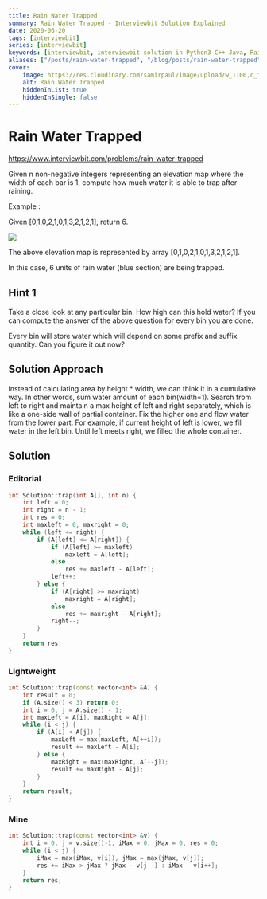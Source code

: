 ```yaml
---
title: Rain Water Trapped
summary: Rain Water Trapped - Interviewbit Solution Explained
date: 2020-06-20
tags: [interviewbit]
series: [interviewbit]
keywords: [interviewbit, interviewbit solution in Python3 C++ Java, Rain Water Trapped solution]
aliases: ["/posts/rain-water-trapped", "/blog/posts/rain-water-trapped", "/rain-water-trapped"]
cover:
    image: https://res.cloudinary.com/samirpaul/image/upload/w_1100,c_fit,co_rgb:FFFFFF,l_text:Arial_70_bold:Rain Water Trapped - Solution Explained/problem-solving.webp
    alt: Rain Water Trapped
    hiddenInList: true
    hiddenInSingle: false
---
```


# Rain Water Trapped

https://www.interviewbit.com/problems/rain-water-trapped

Given n non-negative integers representing an elevation map where the width of each bar is 1, compute how much water it is able to trap after raining.

Example :

Given [0,1,0,2,1,0,1,3,2,1,2,1], return 6.

![](http://i.imgur.com/0qkUFco.png)

The above elevation map is represented by array [0,1,0,2,1,0,1,3,2,1,2,1].

In this case, 6 units of rain water (blue section) are being trapped.

## Hint 1

Take a close look at any particular bin. How high can this hold water? If you can compute the answer of the above question for every bin you are done.

Every bin will store water which will depend on some prefix and suffix quantity. Can you figure it out now?

## Solution Approach

Instead of calculating area by height * width, we can think it in a cumulative way.
In other words, sum water amount of each bin(width=1).
Search from left to right and maintain a max height of left and right separately,
which is like a one-side wall of partial container.
Fix the higher one and flow water from the lower part.
For example, if current height of left is lower, we fill water in the left bin.
Until left meets right, we filled the whole container.

## Solution

### Editorial
```cpp
int Solution::trap(int A[], int n) {
    int left = 0;
    int right = n - 1;
    int res = 0;
    int maxleft = 0, maxright = 0;
    while (left <= right) {
        if (A[left] <= A[right]) {
            if (A[left] >= maxleft)
                maxleft = A[left];
            else
                res += maxleft - A[left];
            left++;
        } else {
            if (A[right] >= maxright)
                maxright = A[right];
            else
                res += maxright - A[right];
            right--;
        }
    }
    return res;
}

```

### Lightweight
```cpp
int Solution::trap(const vector<int> &A) {
    int result = 0;
    if (A.size() < 3) return 0;
    int i = 0, j = A.size() - 1;
    int maxLeft = A[i], maxRight = A[j];
    while (i < j) {
        if (A[i] < A[j]) {
            maxLeft = max(maxLeft, A[++i]);
            result += maxLeft - A[i];
        } else {
            maxRight = max(maxRight, A[--j]);
            result += maxRight - A[j];
        }
    }
    return result;
}
```

### Mine

```cpp
int Solution::trap(const vector<int> &v) {
    int i = 0, j = v.size()-1, iMax = 0, jMax = 0, res = 0;
    while (i < j) {
        iMax = max(iMax, v[i]), jMax = max(jMax, v[j]);
        res += iMax > jMax ? jMax - v[j--] : iMax - v[i++];
    }
    return res;
}
```